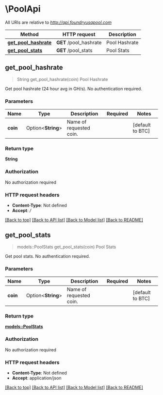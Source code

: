 # \PoolApi

All URIs are relative to *http://api.foundryusapool.com*

Method | HTTP request | Description
------------- | ------------- | -------------
[**get_pool_hashrate**](PoolApi.md#get_pool_hashrate) | **GET** /pool_hashrate | Pool Hashrate
[**get_pool_stats**](PoolApi.md#get_pool_stats) | **GET** /pool_stats | Pool Stats



## get_pool_hashrate

> String get_pool_hashrate(coin)
Pool Hashrate

Get pool hashrate (24 hour avg in GH/s). No authentication required.

### Parameters


Name | Type | Description  | Required | Notes
------------- | ------------- | ------------- | ------------- | -------------
**coin** | Option<**String**> | Name of requested coin. |  |[default to BTC]

### Return type

**String**

### Authorization

No authorization required

### HTTP request headers

- **Content-Type**: Not defined
- **Accept**: */*

[[Back to top]](#) [[Back to API list]](../README.md#documentation-for-api-endpoints) [[Back to Model list]](../README.md#documentation-for-models) [[Back to README]](../README.md)


## get_pool_stats

> models::PoolStats get_pool_stats(coin)
Pool Stats

Get pool stats.  No authentication required.

### Parameters


Name | Type | Description  | Required | Notes
------------- | ------------- | ------------- | ------------- | -------------
**coin** | Option<**String**> | Name of requested coin. |  |[default to BTC]

### Return type

[**models::PoolStats**](PoolStats.md)

### Authorization

No authorization required

### HTTP request headers

- **Content-Type**: Not defined
- **Accept**: application/json

[[Back to top]](#) [[Back to API list]](../README.md#documentation-for-api-endpoints) [[Back to Model list]](../README.md#documentation-for-models) [[Back to README]](../README.md)

